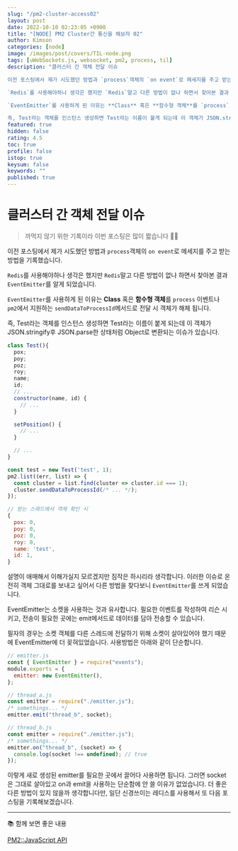```yaml
---
slug: "/pm2-cluster-access02"
layout: post
date: 2022-10-10 02:23:05 +0900
title: "[NODE] PM2 Cluster간 통신을 해보자 02"
author: Kimson
categories: [node]
image: /images/post/covers/TIL-node.png
tags: [uWebSockets.js, websocket, pm2, process, til]
description: "클러스터 간 객체 전달 이슈

이전 포스팅에서 제가 시도했던 방법과 `process`객체의 `on event`로 메세지를 주고 받는 방법을 기록했습니다.

`Redis`를 사용해야하나 생각은 했지만 `Redis`말고 다른 방법이 없나 하면서 찾아본 결과 `EventEmitter`를 알게 되었습니다.

`EventEmitter`를 사용하게 된 이유는 **Class** 혹은 **함수형 객체**를 `process` 이벤트나 `pm2`에서 지원하는 `sendDataToProcessId`메서드로 전달 시 객체가 해체 됩니다.

즉, Test라는 객체를 인스턴스 생성하면 Test라는 이름이 붙게 되는데 이 객체가 JSON.stringify후 JSON.parse한 상태처럼 Object로 변환되는 이슈가 있습니다."
featured: true
hidden: false
rating: 4.5
toc: true
profile: false
istop: true
keysum: false
keywords: ""
published: true
---
```


# 클러스터 간 객체 전달 이슈

> 까먹지 않기 위한 기록이라 이번 포스팅은 많이 짧습니다 🙇‍♂️

이전 포스팅에서 제가 시도했던 방법과 `process`객체의 `on event`로 메세지를 주고 받는 방법을 기록했습니다.

`Redis`를 사용해야하나 생각은 했지만 `Redis`말고 다른 방법이 없나 하면서 찾아본 결과 `EventEmitter`를 알게 되었습니다.

`EventEmitter`를 사용하게 된 이유는 **Class** 혹은 **함수형 객체**를 `process` 이벤트나 `pm2`에서 지원하는 `sendDataToProcessId`메서드로 전달 시 객체가 해체 됩니다.

즉, Test라는 객체를 인스턴스 생성하면 Test라는 이름이 붙게 되는데 이 객체가 JSON.stringify후 JSON.parse한 상태처럼 Object로 변환되는 이슈가 있습니다.

```javascript
class Test(){
  pox;
  poy;
  poz;
  roy;
  name;
  id;
  // ...
  constructor(name, id) {
    // ...
  }

  setPosition() {
    // ...
  }

  // ...
}

const test = new Test('test', 1);
pm2.list((err, list) => {
  const cluster = list.find(cluster => cluster.id === 1);
  cluster.sendDataToProcessId(/* ... */);
});

// 받는 스레드에서 객체 확인 시
{
  pox: 0,
  poy: 0,
  poz: 0,
  roy: 0,
  name: 'test',
  id: 1,
}
```

설명이 애매해서 이해가실지 모르겠지만 짐작은 하시리라 생각합니다. 이러한 이슈로 온전히 객체 그대로를 보내고 싶어서 다른 방법을 찾다보니 `EventEmitter`를 쓰게 되었습니다.

EventEmitter는 소켓을 사용하는 것과 유사합니다. 필요한 이벤트를 작성하여 리슨 시키고, 전송이 필요한 곳에는 emit메서드로 데이터를 담아 전송할 수 있습니다.

필자의 경우는 소켓 객체를 다른 스레드에 전달하기 위해 소켓이 살아있어야 했기 때문에 EventEmitter에 더 꽂혀있었습니다. 사용방법은 아래와 같이 단순합니다.

```javascript
// emitter.js
const { EventEmitter } = require("events");
module.exports = {
  emitter: new EventEmitter(),
};

// thread_a.js
const emitter = require("./emitter.js");
/* somethings... */
emitter.emit("thread_b", socket);

// thread_b.js
const emitter = require("./emitter.js");
/* somethings... */
emitter.on("thread_b", (socket) => {
  console.log(socket !== undefined); // true
});
```

이렇게 새로 생성된 emitter를 필요한 곳에서 끌어다 사용하면 됩니다. 그러면 socket은 그대로 살아있고 on과 emit을 사용하는 단순함에 안 쓸 이유가 없었습니다. 더 좋은 다른 방법이 있지 않을까 생각합니다만, 일단 신경쓰이는 레디스를 사용해서 또 다음 포스팅을 기록해보겠습니다.

---

📚 함께 보면 좋은 내용

[PM2::JavaScript API](https://pm2.keymetrics.io/docs/usage/pm2-api/)
